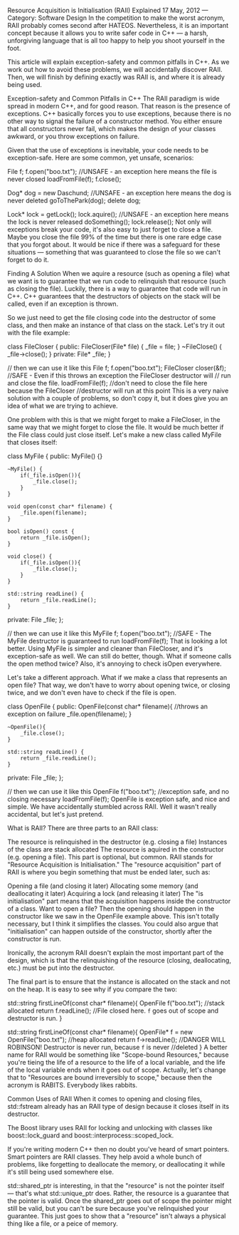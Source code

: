 Resource Acquisition is Initialisation (RAII) Explained
17 May, 2012 — Category: Software Design
In the competition to make the worst acronym, RAII probably comes second after HATEOS. Nevertheless, it is an important concept because it allows you to write safer code in C++ — a harsh, unforgiving language that is all too happy to help you shoot yourself in the foot.

This article will explain exception-safety and common pitfalls in C++. As we work out how to avoid these problems, we will accidentally discover RAII. Then, we will finish by defining exactly was RAII is, and where it is already being used.

Exception-safety and Common Pitfalls in C++
The RAII paradigm is wide spread in modern C++, and for good reason. That reason is the presence of exceptions. C++ basically forces you to use exceptions, because there is no other way to signal the failure of a constructor method. You either ensure that all constructors never fail, which makes the design of your classes awkward, or you throw exceptions on failure.

Given that the use of exceptions is inevitable, your code needs to be exception-safe. Here are some common, yet unsafe, scenarios:

File f;
f.open("boo.txt");
//UNSAFE - an exception here means the file is never closed
loadFromFile(f);
f.close();

Dog* dog = new Daschund;
//UNSAFE - an exception here means the dog is never deleted
goToThePark(dog); 
delete dog;

Lock* lock = getLock();
lock.aquire();
//UNSAFE - an exception here means the lock is never released
doSomething();
lock.release();
Not only will exceptions break your code, it's also easy to just forget to close a file. Maybe you close the file 99% of the time but there is one rare edge case that you forgot about. It would be nice if there was a safeguard for these situations — something that was guaranteed to close the file so we can't forget to do it.

Finding A Solution
When we aquire a resource (such as opening a file) what we want is to guarantee that we run code to relinquish that resource (such as closing the file). Luckily, there is a way to guarantee that code will run in C++. C++ guarantees that the destructors of objects on the stack will be called, even if an exception is thrown.

So we just need to get the file closing code into the destructor of some class, and then make an instance of that class on the stack. Let's try it out with the file example:

class FileCloser {
public:
    FileCloser(File* file) {
        _file = file;
    }
    ~FileClose() {
        _file->close();
    }
private:
    File* _file;
}

// then we can use it like this
File f;
f.open("boo.txt");
FileCloser closer(&f);
//SAFE - Even if this throws an exception the FileCloser destructor will
//       run and close the file.
loadFromFile(f);
//don't need to close the file here because the FileCloser
//destructor will run at this point
This is a very naive solution with a couple of problems, so don't copy it, but it does give you an idea of what we are trying to achieve.

One problem with this is that we might forget to make a FileCloser, in the same way that we might forget to close the file. It would be much better if the File class could just close itself. Let's make a new class called MyFile that closes itself:

class MyFile {
public:
    MyFile() {}
    
    ~MyFile() {
        if(_file.isOpen()){
            _file.close();
        }
    }
    
    void open(const char* filename) {
        _file.open(filename);
    }
    
    bool isOpen() const {
        return _file.isOpen();
    }
    
    void close() {
        if(_file.isOpen()){
            _file.close();
        }
    }
    
    std::string readLine() {
        return _file.readLine();
    }
    
private:
    File _file;
};


// then we can use it like this
MyFile f;
f.open("boo.txt");
//SAFE - The MyFile destructor is guaranteed to run
loadFromFile(f);
That is looking a lot better. Using MyFile is simpler and cleaner than FileCloser, and it's exception-safe as well. We can still do better, though. What if someone calls the open method twice? Also, it's annoying to check isOpen everywhere.

Let's take a different approach. What if we make a class that represents an open file? That way, we don't have to worry about opening twice, or closing twice, and we don't even have to check if the file is open.

class OpenFile {
public:
    OpenFile(const char* filename){
        //throws an exception on failure
        _file.open(filename);
    }
    
    ~OpenFile(){
        _file.close();
    }
    
    std::string readLine() {
        return _file.readLine();
    }
    
private:
    File _file;
};


// then we can use it like this
OpenFile f("boo.txt");
//exception safe, and no closing necessary
loadFromFile(f);
OpenFile is exception safe, and nice and simple. We have accidentally stumbled across RAII. Well it wasn't really accidental, but let's just pretend.

What is RAII?
There are three parts to an RAII class:

The resource is relinquished in the destructor (e.g. closing a file)
Instances of the class are stack allocated
The resource is aquired in the constructor (e.g. opening a file). This part is optional, but common.
RAII stands for "Resource Acquisition is Initialisation." The "resource acquisition" part of RAII is where you begin something that must be ended later, such as:

Opening a file (and closing it later)
Allocating some memory (and deallocating it later)
Acquiring a lock (and releasing it later)
The "is initialisation" part means that the acquisition happens inside the constructor of a class. Want to open a file? Then the opening should happen in the constructor like we saw in the OpenFile example above. This isn't totally necessary, but I think it simplifies the classes. You could also argue that "initialisation" can happen outside of the constructor, shortly after the constructor is run.

Ironically, the acronym RAII doesn't explain the most important part of the design, which is that the relinquishing of the resource (closing, deallocating, etc.) must be put into the destructor.

The final part is to ensure that the instance is allocated on the stack and not on the heap. It is easy to see why if you compare the two:

std::string firstLineOf(const char* filename){
    OpenFile f("boo.txt"); //stack allocated
    return f.readLine();
    //File closed here. `f` goes out of scope and destructor is run.
}

std::string firstLineOf(const char* filename){
    OpenFile* f = new OpenFile("boo.txt"); //heap allocated
    return f->readLine();
    //DANGER WILL ROBINSON! Destructor is never run, because `f` is never
    //deleted
}
A better name for RAII would be something like "Scope-bound Resources," because you're tieing the life of a resource to the life of a local variable, and the life of the local variable ends when it goes out of scope. Actually, let's change that to "Resources are bound irreversibly to scope," because then the acronym is RABITS. Everybody likes rabbits.

Common Uses of RAII
When it comes to opening and closing files, std::fstream already has an RAII type of design because it closes itself in its destructor.

The Boost library uses RAII for locking and unlocking with classes like boost::lock_guard and boost::interprocess::scoped_lock.

If you're writing modern C++ then no doubt you've heard of smart pointers. Smart pointers are RAII classes. They help avoid a whole bunch of problems, like forgetting to deallocate the memory, or deallocating it while it's still being used somewhere else.

std::shared_ptr is interesting, in that the "resource" is not the pointer itself — that's what std::unique_ptr does. Rather, the resource is a guarantee that the pointer is valid. Once the shared_ptr goes out of scope the pointer might still be valid, but you can't be sure because you've relinquished your guarantee. This just goes to show that a "resource" isn't always a physical thing like a file, or a peice of memory.